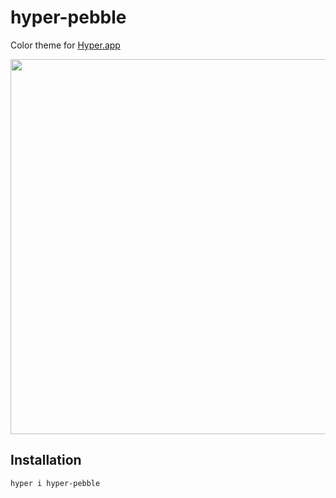 # hyper-pebble
Color theme for [Hyper.app](https://hyper.is/)

<img width="600" src="https://github.com/kaitok/hyper-pebble/assets/5301304/cc501a94-6cc7-4910-b134-81b74ab028d6"/>


## Installation

```sh
hyper i hyper-pebble
```

